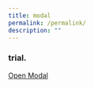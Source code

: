 ```yaml
---
title: modal
permalink: /permalink/
description: ""
---
```

<style>

.close 
	{
      font-size: 45px;
      font-weight: 600px;
	    margin-right:20px;
    }

	
.modal-window 
	{
      position: fixed;
      background-color: rgba(200, 200, 200, 0.75);
      top: 0;
      right: 0;
      bottom: 0;
      left: 0;
      z-index: 999;
      opacity: 0;
      pointer-events: none;
    }
    
.modal-window:target 
	{
      opacity: 1;
      pointer-events: auto;
    }
    
.modal-window > div 
	{
      width: 100%;
			height: 100%;
      position: relative;
      margin: auto auto;
      padding: 2rem;
      background: #fff;
      color: #444;
    }
    
.modal-window header
	{
      font-weight: bold;
   }
    
.modal-close 
	{
      color: #aaa;
      line-height: 50px;
      font-size: 80%;
      position: absolute;
      right: 0;
      text-align: center;
      top: 0;
      width: 70px;
      text-decoration: none;
    }
    
.modal-close:hover 
	{
      color: #000;
    }
    
.modal-window h1 
	{
      font-size: 150%;
      margin: 0 0 15px;
    }

</style>



<h3>trial.</h3>

   <a href="#open-modal">Open Modal</a>
  
<div class="modal-window" id="open-modal">

   <div>
        <a class="modal-close" title="Close" href="#modal-close"><span class="close">×</span></a>
        <h1>Modal</h1>
        <div>Ttfjyfjyghkjgb</div>
      </div>
    </div>